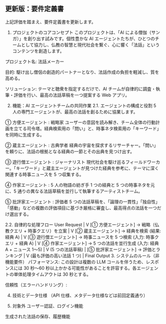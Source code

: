 ## 更新版：要件定義書

上記評価を踏まえ、要件定義書を更新します。

1. プロジェクトのコアコンセプト
   このプロジェクトは、「AI による僧伽（サンガ）」を創り出す試みです。個性豊かな AI エージェントたちが、ひとつのチームとして協力し、仏教の智慧と現代社会を繋ぐ、心に響く「法話」というコンテンツを創造します。

プロジェクト名: 法話メーカー

目的: 駆け出し僧侶の創造的パートナーとなり、法話作成の負担を軽減し、質を高める。

ソリューション: テーマと聴衆を指定するだけで、AI チームが自律的に調査・執筆・評価を行い、最高の法話草稿を一つ提案する Web アプリ。

2. 機能：AI エージェントチームの共同作業
   2.1. エージェントの構成と役割
   5 人の専門エージェントが、最高の法話を創るために協業します。

① 方便エージェント : 戦略家
ユーザーの意図を読み解き、チーム全体の行動計画を立てる司令塔。経典検索用の「問い」と、時事ネタ検索用の「キーワード」を同時に生成する。

② 蔵主エージェント : 古典学者
経典の宇宙を探求するリサーチャー。「問い」を頼りに、法話の根拠となる経典の一節とその出典を見つけ出す。

③ 遊行僧エージェント : ジャーナリスト
現代社会を駆け巡るフィールドワーカー。「キーワード」と蔵主エージェントが見つけた経典を参考に、テーマに深く関連する時事ニュースを 5 つ収集する。

④ 作家エージェント : 5 人の物語の紡ぎ手
1 つの経典と 5 つの時事ネタを元に、5 通りの異なる法話草稿を並行して執筆するアーティストチーム。

⑤ 批評家エージェント : 評価者
5 つの法話草稿を、「論理の一貫性」「独自性」「感動」などの複数の評価項目に基づき厳格に審査し、最高得点の法話を一つだけ選出する。

2.2. 自律的な処理フロー
User Request
|
V
[① 方便エージェント] -> 戦略（仏教クエリ + 時事クエリ）を立案
|
V
[② 蔵主エージェント] -> 経典を検索 (結果: 経典 A)
|
V
[③ 遊行僧エージェント] -> 時事ニュースを 5 つ検索 (入力: 時事クエリ + 経典 A)
|
V
[④ 作家エージェント] -> 5 つの法話を並行生成 (入力: 経典 A + ニュース 1〜5)
|
V (5 つの法話草稿)
|
[⑤ 批評家エージェント] -> 評価とランキング
|
V (最も評価の高い法話 1 つ)
|
Final Output 3. システムのルール（非機能要件）
パフォーマンス: この設計は複数の LLM コールを伴うため、レスポンスには 30 秒〜60 秒以上かかる可能性があることを許容する。各エージェントの単体処理タイムアウトは 30 秒とする。

信頼性（エラーハンドリング）:

4. 技術とデータ仕様
   （API 仕様、メタデータ仕様などは前回定義通り）

5. 対象外
   ユーザー認証、ログイン機能

生成された法話の保存、履歴機能
